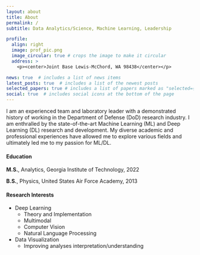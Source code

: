```yaml
---
layout: about
title: About
permalink: /
subtitle: Data Analytics/Science, Machine Learning, Leadership

profile:
  align: right
  image: prof_pic.png
  image_circular: true # crops the image to make it circular
  address: >
    <p><center>Joint Base Lewis-McChord, WA 98438</center></p>

news: true  # includes a list of news items
latest_posts: true  # includes a list of the newest posts
selected_papers: true # includes a list of papers marked as "selected={true}"
social: true  # includes social icons at the bottom of the page
---
```


I am an experienced team and laboratory leader with a demonstrated history of working in the Department of Defense (DoD) research industry. I am enthralled by the state-of-the-art Machine Learning (ML) and Deep Learning (DL) research and development. My diverse academic and professional experiences have allowed me to explore various fields and ultimately led me to my passion for ML/DL.

#### Education

**M.S.**, Analytics, Georgia Institute of Technology, 2022

**B.S.**, Physics, United States Air Force Academy, 2013

#### Research Interests

- Deep Learning
  - Theory and Implementation
  - Multimodal
  - Computer Vision
  - Natural Language Processing
- Data Visualization
  - Improving analyses interpretation/understanding